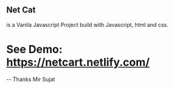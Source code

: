 ## Net Cat 

is a Vanila Javascript Project build with Javascript, html and css.

# See Demo: https://netcart.netlify.com/

-- Thanks Mir Sujat
